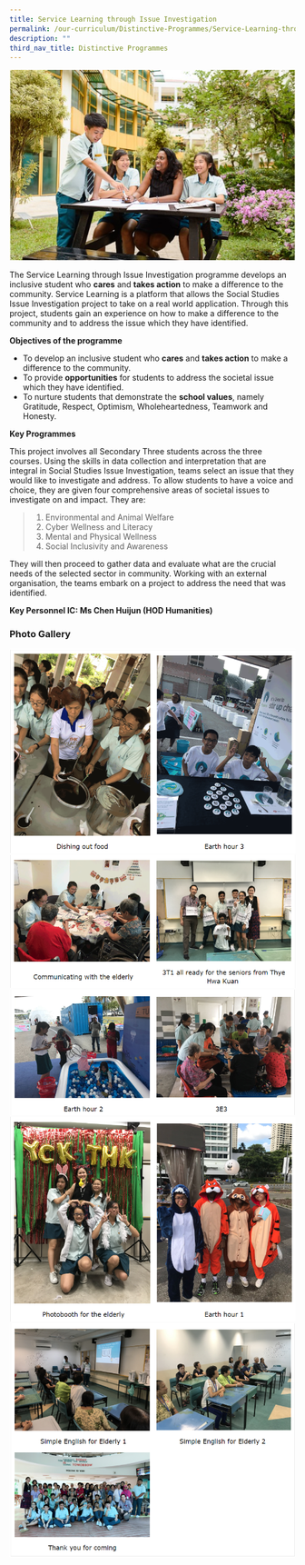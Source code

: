 ```yaml
---
title: Service Learning through Issue Investigation
permalink: /our-curriculum/Distinctive-Programmes/Service-Learning-through-Issue-Investigation/
description: ""
third_nav_title: Distinctive Programmes
---
```

![](/images/Our%20Curriculum/Distinctive%20Programmes/Service%20Learning%20Investigation/S1.jpg)

The Service Learning through Issue Investigation programme develops an inclusive student who **cares** and **takes action** to make a difference to the community. Service Learning is a platform that allows the Social Studies Issue Investigation project to take on a real world application. Through this project, students gain an experience on how to make a difference to the community and to address the issue which they have identified.   

  
**Objectives of the programme**  

*   To develop an inclusive student who **cares** and **takes action** to make a difference to the community. 
*   To provide **opportunities** for students to address the societal issue which they have identified.
*   To nurture students that demonstrate the **school values**, namely Gratitude, Respect, Optimism, Wholeheartedness, Teamwork and Honesty.   
    

  
**Key Programmes**   

This project involves all Secondary Three students across the three courses. Using the skills in data collection and interpretation that are integral in Social Studies Issue Investigation, teams select an issue that they would like to investigate and address. To allow students to have a voice and choice, they are given four comprehensive areas of societal issues to investigate on and impact. They are:

  

> 1) Environmental and Animal Welfare  
> 2) Cyber Wellness and Literacy  
> 3) Mental and Physical Wellness
> 4) Social Inclusivity and Awareness

  

They will then proceed to gather data and evaluate what are the crucial needs of the selected sector in community. Working with an external organisation, the teams embark on a project to address the need that was identified.   

  
**Key Personnel IC: Ms Chen Huijun (HOD Humanities)**

### **Photo Gallery**

![](/images/Our%20Curriculum/Distinctive%20Programmes/Service%20Learning%20Investigation/S2.png)
![](/images/Our%20Curriculum/Distinctive%20Programmes/Service%20Learning%20Investigation/S3.png)
![](/images/Our%20Curriculum/Distinctive%20Programmes/Service%20Learning%20Investigation/S4.png)
![](/images/Our%20Curriculum/Distinctive%20Programmes/Service%20Learning%20Investigation/S5.png)
![](/images/Our%20Curriculum/Distinctive%20Programmes/Service%20Learning%20Investigation/S6.png)


